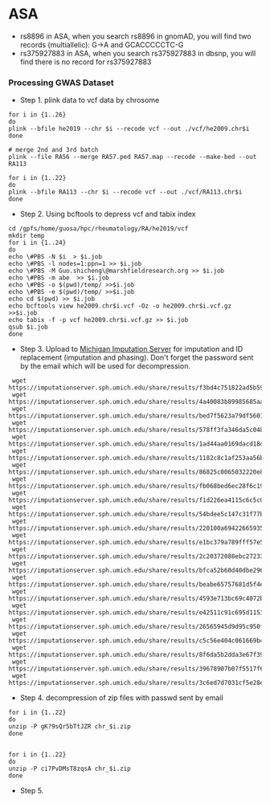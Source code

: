 # ASA

* rs8896 in ASA, when you search rs8896 in gnomAD, you will find two records (multiallelic): G->A and GCACCCCCTC-G
* rs375927883 in ASA, when you search rs375927883 in dbsnp, you will find there is no record for rs375927883

### Processing GWAS Dataset

* Step 1. plink data to vcf data by chrosome

```
for i in {1..26}
do
plink --bfile he2019 --chr $i --recode vcf --out ./vcf/he2009.chr$i
done

# merge 2nd and 3rd batch
plink --file RA56 --merge RA57.ped RA57.map --recode --make-bed --out RA113

for i in {1..22}
do
plink --bfile RA113 --chr $i --recode vcf --out ./vcf/RA113.chr$i
done
```
* Step 2. Using bcftools to depress vcf and tabix index

```
cd /gpfs/home/guosa/hpc/rheumatology/RA/he2019/vcf
mkdir temp
for i in {1..24}
do
echo \#PBS -N $i  > $i.job
echo \#PBS -l nodes=1:ppn=1 >> $i.job
echo \#PBS -M Guo.shicheng\@marshfieldresearch.org >> $i.job
echo \#PBS -m abe  >> $i.job
echo \#PBS -o $(pwd)/temp/ >>$i.job
echo \#PBS -e $(pwd)/temp/ >>$i.job
echo cd $(pwd) >> $i.job
echo bcftools view he2009.chr$i.vcf -Oz -o he2009.chr$i.vcf.gz >>$i.job
echo tabix -f -p vcf he2009.chr$i.vcf.gz >> $i.job
qsub $i.job
done
```
* Step 3. Upload to [Michigan Imputation Server](https://imputationserver.sph.umich.edu) for imputation and ID replacement (imputation and phasing). Don't forget the password sent by the email which will be used for decompression. 
```
 wget https://imputationserver.sph.umich.edu/share/results/f3bd4c751822ad5b595f84ddce8633dd/chr_1.zip
 wget https://imputationserver.sph.umich.edu/share/results/4a40083b89985685aa7497410b76de2e/chr_10.zip
 wget https://imputationserver.sph.umich.edu/share/results/bed7f5623a79df56011c415de914bea8/chr_11.zip
 wget https://imputationserver.sph.umich.edu/share/results/578ff3fa346da5c04804abdb0eb93900/chr_12.zip
 wget https://imputationserver.sph.umich.edu/share/results/1ad44aa0169dacd18d2328a4d08cd9f5/chr_13.zip
 wget https://imputationserver.sph.umich.edu/share/results/1182c8c1af253aa56b9b5b9002a2575a/chr_14.zip
 wget https://imputationserver.sph.umich.edu/share/results/86825c0065032220e8d74c811396debe/chr_15.zip
 wget https://imputationserver.sph.umich.edu/share/results/fb068bed6ec28f6c19c08c1f62ac508c/chr_16.zip
 wget https://imputationserver.sph.umich.edu/share/results/f1d226ea4115c6c5c05f84bb6a7fedb8/chr_17.zip
 wget https://imputationserver.sph.umich.edu/share/results/54bdee5c147c31f77b2ce393eb1be295/chr_18.zip
 wget https://imputationserver.sph.umich.edu/share/results/220100a69422665935a46cd3733112b0/chr_19.zip
 wget https://imputationserver.sph.umich.edu/share/results/e1bc379a789fff57e5e49c7aca17ccb5/chr_2.zip
 wget https://imputationserver.sph.umich.edu/share/results/2c20372088ebc27233341ab964641baa/chr_20.zip
 wget https://imputationserver.sph.umich.edu/share/results/bfca52b60d40dbe2965464e9b93dcb1c/chr_21.zip
 wget https://imputationserver.sph.umich.edu/share/results/beabe65757681d5f4e5f5cb068a4e58b/chr_22.zip
 wget https://imputationserver.sph.umich.edu/share/results/4593e713bc69c4072b380bc7a4c037a9/chr_3.zip
 wget https://imputationserver.sph.umich.edu/share/results/e42511c91c695d1153ac5a48c32231e2/chr_4.zip
 wget https://imputationserver.sph.umich.edu/share/results/26565945d9d95c950f0db8c9afb11f3c/chr_5.zip
 wget https://imputationserver.sph.umich.edu/share/results/c5c56e404c061669b4e26d0bdefdbd49/chr_6.zip
 wget https://imputationserver.sph.umich.edu/share/results/8f6da5b2dda3e67f3933170ae23b10bd/chr_7.zip
 wget https://imputationserver.sph.umich.edu/share/results/39678907b07f5517f6af388ff1d962a1/chr_8.zip
 wget https://imputationserver.sph.umich.edu/share/results/3c6ed7d7031cf5e28ef9b0cf9b6d3992/chr_9.zip
```
* Step 4. decompression of zip files with passwd sent by email
```
for i in {1..22}
do
unzip -P gK?9sQr5bTtJZR chr_$i.zip 
done


for i in {1..22}
do
unzip -P ci7PvDMsT8zqsA chr_$i.zip 
done
```
* Step 5. 



